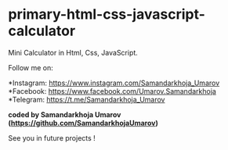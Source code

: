 # primary-html-css-javascript-calculator
Mini Calculator in Html, Css, JavaScript.


Follow me on:

*Instagram: https://www.instagram.com/Samandarkhoja_Umarov <br/>
*Facebook: https://www.facebook.com/Umarov.Samandarkhoja <br/>
*Telegram: https://t.me/Samandarkhoja_Umarov <br/>


<b>coded by Samandarkhoja Umarov (https://github.com/SamandarkhojaUmarov)</b>

See you in future projects !